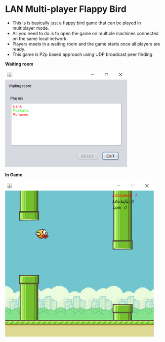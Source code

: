 # LAN Multi-player Flappy Bird
- This is is basically just a flappy bird game that can be played in multiplayer mode.
- All you need to do is to open the game on multiple machines connected on the same local network.
- Players meets in a waiting room and the game starts once all players are ready.
- This game is P2p based approach using UDP broadcast peer finding.

**Waiting room**

![](Waiting%20room.PNG)

**In Game**

![](ingame2.png)
